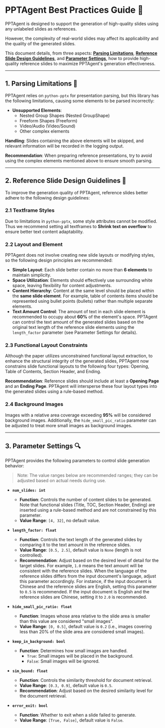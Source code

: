 # PPTAgent Best Practices Guide 💪

PPTAgent is designed to support the generation of high-quality slides using any unlabeled slides as references.

However, the complexity of real-world slides may affect its applicability and the quality of the generated slides.

This document details, from three aspects: **[Parsing Limitations](#1-parsing-limitations-)**, **[Reference Slide Design Guidelines](#2-reference-slide-design-guidelines-)**, and **[Parameter Settings](#3-parameter-settings-and-parsing-)**, how to provide high-quality reference slides to maximize PPTAgent's generation effectiveness.

-----

## 1\. Parsing Limitations 👿

PPTAgent relies on `python-pptx` for presentation parsing, but this library has the following limitations, causing some elements to be parsed incorrectly:

  - **Unsupported Elements**:
      - Nested Group Shapes (Nested GroupShape)
      - Freeform Shapes (Freeform)
      - Video/Audio (Video/Sound)
      - Other complex elements

**Handling**: Slides containing the above elements will be skipped, and relevant information will be recorded in the logging output.

**Recommendation**: When preparing reference presentations, try to avoid using the complex elements mentioned above to ensure smooth parsing.

-----

## 2\. Reference Slide Design Guidelines 🎨

To improve the generation quality of PPTAgent, reference slides better adhere to the following design guidelines:

### 2.1 Textframe Styles

Due to limitations in `python-pptx`, some style attributes cannot be modified. Thus we recommend setting all textframes to **Shrink text on overflow** to ensure better text content adaptability.

### 2.2 Layout and Element

PPTAgent does not involve creating new slide layouts or modifying styles, so the following design principles are recommended:

  - **Simple Layout**: Each slide better contain no more than **6 elements** to maintain simplicity.
  - **Space Utilization**: Elements should effectively use surrounding white space, leaving flexibility for content adjustments.
  - **Content Hierarchy**: Content at the same level should be placed within the **same slide element**. For example, table of contents items should be represented using bullet points (bullets) rather than multiple separate elements.
  - **Text Amount Control**: The amount of text in each slide element is recommended to occupy about **60%** of the element's space. PPTAgent can control the text amount of the generated slides based on the original text length of the reference slide elements using the `length_factor` parameter (see Parameter Settings for details).

### 2.3 Functional Layout Constraints

Although the paper utilizes unconstrained functional layout extraction, to enhance the structural integrity of the generated slides, PPTAgent now constrains slide functional layouts to the following four types: Opening, Table of Contents, Section Header, and Ending.

**Recommendation**: Reference slides should include at least a **Opening Page** and an **Ending Page**. PPTAgent will intersperse these four layout types into the generated slides using a rule-based method.

### 2.4 Background Images

Images with a relative area coverage exceeding **95%** will be considered background images. Additionally, the `hide_small_pic_ratio` parameter can be adjusted to treat more small images as background images.

-----

## 3\. Parameter Settings 🔍

PPTAgent provides the following parameters to control slide generation behavior:

> Note: The value ranges below are recommended ranges; they can be adjusted based on actual needs during use.

  - **`num_slides: int`**

      - **Function**: Controls the number of content slides to be generated. Note that functional slides (Title, TOC, Section Header, Ending) are inserted using a rule-based method and are not constrained by this parameter.
      - **Value Range**: `[4, 32]`, no default value.

  - **`length_factor: float`**

      - **Function**: Controls the text length of the generated slides by comparing it to the text amount in the reference slides.
      - **Value Range**: `[0.5, 2.5]`, default value is `None` (length is not controlled).
      - **Recommendation**: Adjust based on the desired level of detail for the target slides. For example, `1.0` means the text amount will be consistent with the reference slides. When the language of the reference slides differs from the input document's language, adjust this parameter accordingly. For instance, if the input document is Chinese and the reference slides are English, setting this parameter to `0.5` is recommended. If the input document is English and the reference slides are Chinese, setting it to `2.0` is recommended.

  - **`hide_small_pic_ratio: float`**

      - **Function**: Images whose area relative to the slide area is smaller than this value are considered "small images".
      - **Value Range**: `[0, 0.5]`, default value is `0.2` (i.e., images covering less than 20% of the slide area are considered small images).

  - **`keep_in_background: bool`**

      - **Function**: Determines how small images are handled.
          - `True`: Small images will be placed in the background.
          - `False`: Small images will be ignored.

 - **`sim_bound: float`**

      - **Function**: Controls the similarity threshold for document retrieval.
      - **Value Range**: `[0.3, 0.9]`, default value is `0.5`.
      - **Recommendation**: Adjust based on the desired similarity level for the document retrieval.

 - **`error_exit: bool`**

      - **Function**: Whether to exit when a slide failed to generate.
      - **Value Range**: `[True, False]`, default value is `False`.
